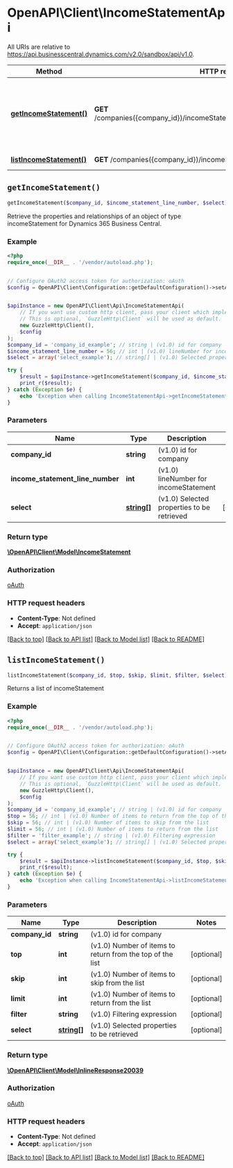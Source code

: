 # OpenAPI\Client\IncomeStatementApi

All URIs are relative to https://api.businesscentral.dynamics.com/v2.0/sandbox/api/v1.0.

Method | HTTP request | Description
------------- | ------------- | -------------
[**getIncomeStatement()**](IncomeStatementApi.md#getIncomeStatement) | **GET** /companies({company_id})/incomeStatement({incomeStatement_lineNumber}) | Retrieve the properties and relationships of an object of type incomeStatement for Dynamics 365 Business Central.
[**listIncomeStatement()**](IncomeStatementApi.md#listIncomeStatement) | **GET** /companies({company_id})/incomeStatement | Returns a list of incomeStatement


## `getIncomeStatement()`

```php
getIncomeStatement($company_id, $income_statement_line_number, $select): \OpenAPI\Client\Model\IncomeStatement
```

Retrieve the properties and relationships of an object of type incomeStatement for Dynamics 365 Business Central.

### Example

```php
<?php
require_once(__DIR__ . '/vendor/autoload.php');


// Configure OAuth2 access token for authorization: oAuth
$config = OpenAPI\Client\Configuration::getDefaultConfiguration()->setAccessToken('YOUR_ACCESS_TOKEN');


$apiInstance = new OpenAPI\Client\Api\IncomeStatementApi(
    // If you want use custom http client, pass your client which implements `GuzzleHttp\ClientInterface`.
    // This is optional, `GuzzleHttp\Client` will be used as default.
    new GuzzleHttp\Client(),
    $config
);
$company_id = 'company_id_example'; // string | (v1.0) id for company
$income_statement_line_number = 56; // int | (v1.0) lineNumber for incomeStatement
$select = array('select_example'); // string[] | (v1.0) Selected properties to be retrieved

try {
    $result = $apiInstance->getIncomeStatement($company_id, $income_statement_line_number, $select);
    print_r($result);
} catch (Exception $e) {
    echo 'Exception when calling IncomeStatementApi->getIncomeStatement: ', $e->getMessage(), PHP_EOL;
}
```

### Parameters

Name | Type | Description  | Notes
------------- | ------------- | ------------- | -------------
 **company_id** | **string**| (v1.0) id for company |
 **income_statement_line_number** | **int**| (v1.0) lineNumber for incomeStatement |
 **select** | [**string[]**](../Model/string.md)| (v1.0) Selected properties to be retrieved | [optional]

### Return type

[**\OpenAPI\Client\Model\IncomeStatement**](../Model/IncomeStatement.md)

### Authorization

[oAuth](../../README.md#oAuth)

### HTTP request headers

- **Content-Type**: Not defined
- **Accept**: `application/json`

[[Back to top]](#) [[Back to API list]](../../README.md#endpoints)
[[Back to Model list]](../../README.md#models)
[[Back to README]](../../README.md)

## `listIncomeStatement()`

```php
listIncomeStatement($company_id, $top, $skip, $limit, $filter, $select): \OpenAPI\Client\Model\InlineResponse20039
```

Returns a list of incomeStatement

### Example

```php
<?php
require_once(__DIR__ . '/vendor/autoload.php');


// Configure OAuth2 access token for authorization: oAuth
$config = OpenAPI\Client\Configuration::getDefaultConfiguration()->setAccessToken('YOUR_ACCESS_TOKEN');


$apiInstance = new OpenAPI\Client\Api\IncomeStatementApi(
    // If you want use custom http client, pass your client which implements `GuzzleHttp\ClientInterface`.
    // This is optional, `GuzzleHttp\Client` will be used as default.
    new GuzzleHttp\Client(),
    $config
);
$company_id = 'company_id_example'; // string | (v1.0) id for company
$top = 56; // int | (v1.0) Number of items to return from the top of the list
$skip = 56; // int | (v1.0) Number of items to skip from the list
$limit = 56; // int | (v1.0) Number of items to return from the list
$filter = 'filter_example'; // string | (v1.0) Filtering expression
$select = array('select_example'); // string[] | (v1.0) Selected properties to be retrieved

try {
    $result = $apiInstance->listIncomeStatement($company_id, $top, $skip, $limit, $filter, $select);
    print_r($result);
} catch (Exception $e) {
    echo 'Exception when calling IncomeStatementApi->listIncomeStatement: ', $e->getMessage(), PHP_EOL;
}
```

### Parameters

Name | Type | Description  | Notes
------------- | ------------- | ------------- | -------------
 **company_id** | **string**| (v1.0) id for company |
 **top** | **int**| (v1.0) Number of items to return from the top of the list | [optional]
 **skip** | **int**| (v1.0) Number of items to skip from the list | [optional]
 **limit** | **int**| (v1.0) Number of items to return from the list | [optional]
 **filter** | **string**| (v1.0) Filtering expression | [optional]
 **select** | [**string[]**](../Model/string.md)| (v1.0) Selected properties to be retrieved | [optional]

### Return type

[**\OpenAPI\Client\Model\InlineResponse20039**](../Model/InlineResponse20039.md)

### Authorization

[oAuth](../../README.md#oAuth)

### HTTP request headers

- **Content-Type**: Not defined
- **Accept**: `application/json`

[[Back to top]](#) [[Back to API list]](../../README.md#endpoints)
[[Back to Model list]](../../README.md#models)
[[Back to README]](../../README.md)
